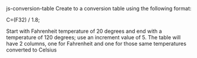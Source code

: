  js-conversion-table
 Create to a conversion table using the following format:

 C=(F32) / 1.8;

 Start  with Fahrenheit temperature of 20 degrees and end with a temperature of 120 degrees; use an increment value of 5. The table will have 2 columns, one for Fahrenheit and one for those same temperatures converted to Celsius
